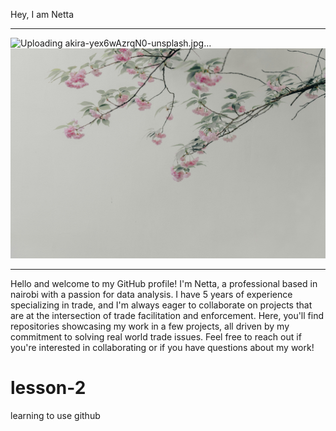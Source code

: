 Hey, I am Netta 
***
![Uploading akira-yex6wAzrqN0-unsplash.jpg…]()
![](akira-yex6wAzrqN0-unsplash.jpg)

***

Hello and welcome to my GitHub profile! I'm Netta, a professional based in nairobi with a passion for data analysis. I have 5 years of experience specializing in trade, and I'm always eager to collaborate on projects that are at the intersection of trade facilitation and enforcement. Here, you'll find repositories showcasing my work in a few projects, all driven by my commitment to solving real world trade issues. Feel free to reach out if you're interested in collaborating or if you have questions about my work!



# lesson-2
learning to use github
